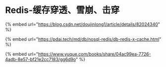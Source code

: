 # Redis-缓存穿透、雪崩、击穿

{% embed url="https://blog.csdn.net/doujinlong1/article/details/82024340" %}

{% embed url="https://pdai.tech/md/db/nosql-redis/db-redis-x-cache.html" %}

{% embed url="https://www.yuque.com/books/share/04ac99ea-7726-4adb-8e57-bf21e2cc7183/gg6d9o" %}
